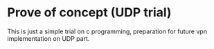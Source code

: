# Prove of concept (UDP trial)
This is just a simple trial on c programming, preparation for future vpn implementation on UDP part.